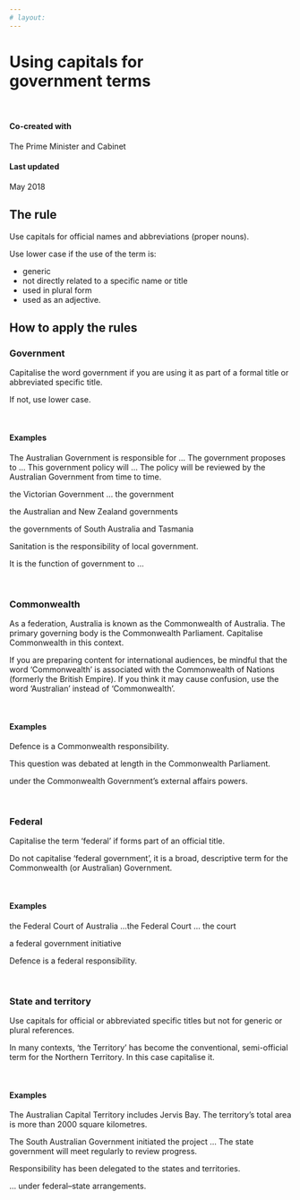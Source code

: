 ```yaml
---
# layout: 
---
```


# Using capitals for <br/> government terms

<br>
<article class="sm-basic-breakoutbox --attribution">
    <div class="col-md-12">
        <h4>Co-created with</h4>
        <p>The Prime Minister and Cabinet</p>
        <h4>Last updated</h4>
        <p>May 2018</p>
    </div>
</article>

## The rule

Use capitals for official names and abbreviations (proper nouns).

Use lower case if the use of the term is:
- generic  
- not directly related to a specific name or title
- used in plural form 
- used as an adjective.

## How to apply the rules

### Government 

Capitalise the word government if you are using it as part of a formal title or abbreviated specific title.  

If not, use lower case.

<br>
<article class="sm-basic-example">
<h4>Examples</h4>
<p>The Australian Government is responsible for … The government proposes to … This government policy will … The policy will be reviewed by the Australian Government from time to time.</p>

<p>the Victorian Government … the government</p>

<p>the Australian and New Zealand governments</p>

<p>the governments of South Australia and Tasmania</p>

<p>Sanitation is the responsibility of local government.</p>

<p>It is the function of government to …</p>
</article>

<br/>

### Commonwealth

As a federation, Australia is known as the Commonwealth of Australia. The primary governing body is the Commonwealth Parliament. Capitalise Commonwealth in this context.

If you are preparing content for  international audiences, be mindful that the word ‘Commonwealth’ is associated with the Commonwealth of Nations (formerly the British Empire). If you think it may cause confusion, use the word ‘Australian’ instead of ‘Commonwealth’.

<br>
<article class="sm-basic-example">
<h4>Examples</h4>
<p>Defence is a Commonwealth responsibility.</p>

<p>This question was debated at length in the Commonwealth Parliament.</p>

<p>under the Commonwealth Government’s external affairs powers.</p>
</article>

<br/>

### Federal

Capitalise the term ‘federal’ if forms part of an official title.

Do not capitalise ‘federal government’, it is a broad, descriptive term for the Commonwealth (or Australian) Government.

<br>
<article class="sm-basic-example">
<h4>Examples</h4>
<p>the Federal Court of Australia …the Federal Court … the court</p>

<p>a federal government initiative</p>

<p>Defence is a federal responsibility.</p>
</article>

<br/>

### State and territory

Use capitals for official or abbreviated specific titles but not for generic or plural references. 

In many contexts, ‘the Territory’ has become the conventional, semi-official term for the Northern Territory. In this case capitalise it.

<br>
<article class="sm-basic-example">
<h4>Examples</h4>
<p>The Australian Capital Territory includes Jervis Bay. The territory’s total area is more than 2000 square kilometres.</p>

<p>The South Australian Government initiated the project … The state government will meet regularly to review progress.</p>

<p>Responsibility has been delegated to the states and territories.</p>

<p>… under federal–state arrangements.</p>
</article>
